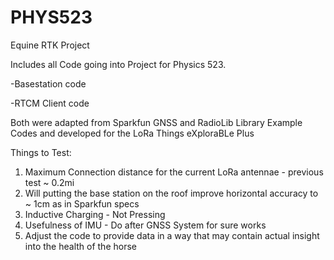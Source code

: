 # PHYS523
Equine RTK Project

Includes all Code going into Project for Physics 523.

-Basestation code

-RTCM Client code

Both were adapted from Sparkfun GNSS and RadioLib Library Example Codes and developed for the LoRa Things eXploraBLe Plus

Things to Test:

1. Maximum Connection distance for the current LoRa antennae - previous test ~ 0.2mi
2. Will putting the base station on the roof improve horizontal accuracy to ~ 1cm as in Sparkfun specs
3. Inductive Charging - Not Pressing
4. Usefulness of IMU - Do after GNSS System for sure works
5. Adjust the code to provide data in a way that may contain actual insight into the health of the horse
